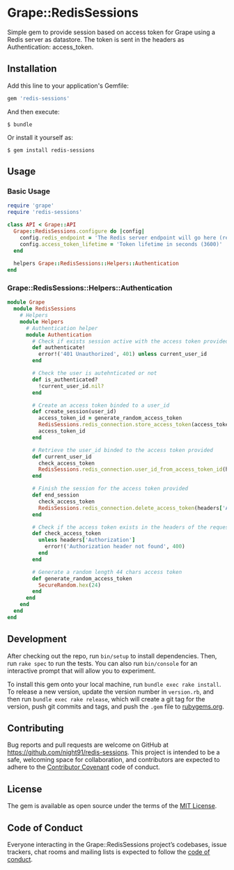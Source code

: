 # Grape::RedisSessions

Simple gem to provide session based on access token for Grape using a Redis server as datastore.
The token is sent in the headers as Authentication: access_token. 

## Installation

Add this line to your application's Gemfile:

```ruby
gem 'redis-sessions'
```

And then execute:

    $ bundle

Or install it yourself as:

    $ gem install redis-sessions

## Usage

### Basic Usage

```ruby
require 'grape'
require 'redis-sessions'

class API < Grape::API
  Grape::RedisSessions.configure do |config|
  	config.redis_endpoint = 'The Redis server endpoint will go here (redis://localhost:6379/test)'
  	config.access_token_lifetime = 'Token lifetime in seconds (3600)'
  end
  
  helpers Grape::RedisSessions::Helpers::Authentication
end
```

### Grape::RedisSessions::Helpers::Authentication
```ruby
module Grape
  module RedisSessions
    # Helpers
    module Helpers
      # Authentication helper
      module Authentication
        # Check if exists session active with the access token provided
        def authenticate!
          error!('401 Unauthorized', 401) unless current_user_id
        end

        # Check the user is autehnticated or not
        def is_authenticated?
          !current_user_id.nil?
        end

        # Create an access token binded to a user_id
        def create_session(user_id)
          access_token_id = generate_random_access_token
          RedisSessions.redis_connection.store_access_token(access_token_id, user_id)
          access_token_id
        end

        # Retrieve the user_id binded to the access token provided
        def current_user_id
          check_access_token
          RedisSessions.redis_connection.user_id_from_access_token_id(headers['Authorization'])
        end

        # Finish the session for the access token provided
        def end_session
          check_access_token
          RedisSessions.redis_connection.delete_access_token(headers['Authorization'])
        end

        # Check if the access token exists in the headers of the request
        def check_access_token
          unless headers['Authorization']
            error!('Authorization header not found', 400)
          end
        end

        # Generate a random length 44 chars access token
        def generate_random_access_token
          SecureRandom.hex(24)
        end
      end
    end
  end
end
```

## Development

After checking out the repo, run `bin/setup` to install dependencies. Then, run `rake spec` to run the tests. You can also run `bin/console` for an interactive prompt that will allow you to experiment.

To install this gem onto your local machine, run `bundle exec rake install`. To release a new version, update the version number in `version.rb`, and then run `bundle exec rake release`, which will create a git tag for the version, push git commits and tags, and push the `.gem` file to [rubygems.org](https://rubygems.org).

## Contributing

Bug reports and pull requests are welcome on GitHub at https://github.com/night91/redis-sessions. This project is intended to be a safe, welcoming space for collaboration, and contributors are expected to adhere to the [Contributor Covenant](http://contributor-covenant.org) code of conduct.

## License

The gem is available as open source under the terms of the [MIT License](http://opensource.org/licenses/MIT).

## Code of Conduct

Everyone interacting in the Grape::RedisSessions project’s codebases, issue trackers, chat rooms and mailing lists is expected to follow the [code of conduct](https://github.com/night91/redis-sessions/blob/master/CODE_OF_CONDUCT.md).
